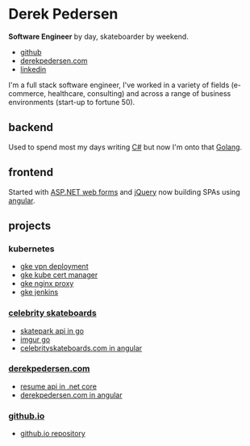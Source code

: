 # Derek Pedersen #

**Software Engineer** by day, skateboarder by weekend.

- [github](https://www.github.com/derekpedersen) 
- [derekpedersen.com](https://www.derekpedersen.com) 
- [linkedin](https://www.linkedin.com/in/derek-pedersen-67105415/)

I'm a full stack software engineer, I've worked in a variety of fields (e-commerce, healthcare, consulting) and across a range of business environments (start-up to fortune 50). 

## backend ##

Used to spend most my days writing [C#](https://docs.microsoft.com/en-us/dotnet/csharp/) but now I'm onto that [Golang](https://golang.org/). 

## frontend ##

Started with [ASP.NET web forms](https://www.asp.net/web-forms) and [jQuery](https://jquery.com/) now building SPAs using [angular](https://angular.io/).

## projects ##

### kubernetes ###

- [gke vpn deployment](https://github.com/derekpedersen/gke-vpn)
- [gke kube cert manager](https://github.com/derekpedersen/gke-kube-cert-manager)
- [gke nginx proxy](https://github.com/derekpedersen/gke-nginx-proxy)
- [gke jenkins](https://github.com/derekpedersen/gke-jenkins)

### [celebrity skateboards](https://celebrityskateboards.com) ###

- [skatepark api in go](https://github.com/derekpedersen/skatepark-api-go)
- [imgur go](https://github.com/derekpedersen/imgur-go)
- [celebrityskateboards.com in angular](https://github.com/derekpedersen/celebrityskateboards-spa-angular)

### [derekpedersen.com](https://derekpedersen.com) ###

- [resume api in .net core](https://github.com/derekpedersen/resume-api-dotnetcore)
- [derekpedersen.com in angular](https://github.com/derekpedersen/derekpedersen.com-spa-angular)

### [github.io](https://derekpedersen.github.io) ###

- [github.io repository](https://github.com/derekpedersen/derekpedersen.github.io)